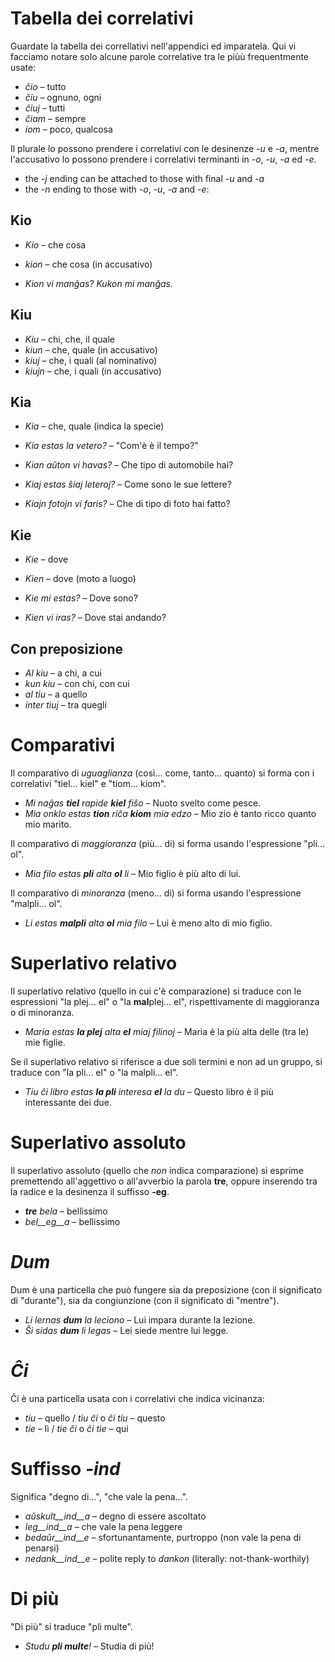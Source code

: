 # Tabella dei correlativi

Guardate la tabella dei correllativi nell'appendici ed imparatela. Qui vi facciamo notare solo alcune parole correlative tra le piùù frequentmente usate:

- *ĉio*  – tutto
- *ĉiu*  – ognuno, ogni
- *ĉiuj* – tutti
- *ĉiam* – sempre
- *iom*  – poco, qualcosa

Il plurale lo possono prendere i correlativi con le desinenze *-u* e *-a*, mentre l'accusativo lo possono prendere i correlativi terminanti in *-o*, *-u*, *-a* ed *-e*.

- the *-j* ending can be attached to those with final *-u* and *-a*
- the *-n* ending to those with *-o*, *-u*, *-a* and *-e*:

## Kio 

- *Kio* – che cosa
- *kion* – che cosa (in accusativo) 

- *Kion vi manĝas? Kukon mi manĝas.*

## Kiu
- *Kiu* – chi, che, il quale
- *kiun* – che, quale (in accusativo)
- *kiuj* – che, i quali (al nominativo)
- *kiujn* – che, i quali (in accusativo)

## Kia

- *Kia* – che, quale (indica la specie)

- *Kia estas la vetero?* – "Com'è è il tempo?"
- *Kian aŭton vi havas?* – Che tipo di automobile hai?
- *Kiaj estas ŝiaj leteroj?* – Come sono le sue lettere?
- *Kiajn fotojn vi faris?* – Che di tipo di foto hai fatto?

## Kie

- *Kie* – dove
- *Kien* – dove (moto a luogo)

- *Kie mi estas?* – Dove sono?
- *Kien vi iras?* – Dove stai andando?

## Con preposizione

- *Al kiu* – a chi, a cui
- *kun kiu* – con chi, con cui
- *al tiu* – a quello
- *inter tiuj* – tra quegli

# Comparativi

Il comparativo di *uguaglianza* (così... come, tanto... quanto) si forma con i correlativi "tiel... kiel" e "tiom... kiom".

- *Mi naĝas __tiel__ rapide __kiel__ fiŝo* – Nuoto svelto come pesce.
- *Mia onklo estas __tion__ riĉa __kiom__ mia edzo* – Mio zio è tanto ricco quanto mio marito.

Il comparativo di *maggioranza* (più... di) si forma usando l'espressione "pli... ol".

- *Mia filo estas __pli__ alta __ol__ li* – Mio figlio è più alto di lui.

Il comparativo di *minoranza* (meno... di) si forma usando l'espressione "malpli... ol".

- *Li estas __malpli__ alta __ol__ mia filo* – Lui è meno alto di mio figlio.

# Superlativo relativo

Il superlativo relativo (quello in cui c'è comparazione) si traduce con le espressioni "la plej... el" o "la **mal**plej... el", rispettivamente di maggioranza o di minoranza.

- *Maria estas __la plej__ alta __el__ miaj filinoj* – Maria è la più alta delle (tra le) mie figlie.

Se il superlativo relativo si riferisce a due soli termini e non ad un gruppo, si traduce con "la pli... el" o "la malpli... el".

- *Tiu ĉi libro estas __la pli__ interesa __el__ la du* – Questo libro è il più interessante dei due.

# Superlativo assoluto

Il superlativo assoluto (quello che *non* indica comparazione) si esprime premettendo all'aggettivo o all'avverbio la parola **tre**, oppure inserendo tra la radice e la desinenza il suffisso **-eg**.

- *__tre__ bela* – bellissimo
- *bel__eg__a*  – bellissimo

# *Dum* 

Dum è una particella che può fungere sia da preposizione (con il significato di "durante"), sia da congiunzione (con il significato di "mentre").

- *Li lernas __dum__ la leciono* – Lui impara durante la lezione.
- *Ŝi sidas __dum__ li legas*    – Lei siede mentre lui legge.

# *Ĉi*

Ĉi è una particella usata con i correlativi che indica vicinanza:

- *tiu* – quello / *tiu ĉi* o *ĉi tiu* – questo
- *tie* – lì     / *tie ĉi* o *ĉi tie* – qui

# Suffisso *-ind*

Significa "degno di...", "che vale la pena...".

- *aŭskult__ind__a* – degno di essere ascoltato
- *leg__ind__a*     – che vale la pena leggere
- *bedaŭr__ind__e*  – sfortunantamente, purtroppo (non vale la pena di penarsi)
- *nedank__ind__e*  – polite reply to *dankon* (literally: not-thank-worthily)

# Di più

"Di più" si traduce "pli multe".

- *Studu __pli multe__!* – Studia di più!
 
